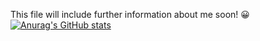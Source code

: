 This file will include further information about me soon! 😀
[![Anurag's GitHub stats](https://github-readme-stats.vercel.app/api?username=JP-Soup&show_icons=true&theme=tokyonight)](https://github.com/anuraghazra/github-readme-stats)
